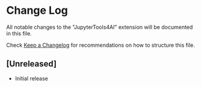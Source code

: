 # Change Log
All notable changes to the "JupyterTools4AI" extension will be documented in this file.

Check [Keep a Changelog](http://keepachangelog.com/) for recommendations on how to structure this file.

## [Unreleased]
- Initial release